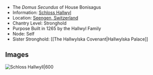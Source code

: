 - The _Domus Secundus_ of House Bonisagus
- Information: [Schloss Hallwyl](https://en.wikipedia.org/wiki/Hallwyl_Castle)
- Location: [Seengen, Switzerland](https://maps.app.goo.gl/w7trHYMJHEXUQnN67)
- Chantry Level: Stronghold
- Purpose Built in 1265 by the Hallwyl Family
- Node: Self
- Sister Stronghold: [[The Hallwylska Covenant|Hallwylska Palace]]

## Images

![Schloss Hallwyll|600](https://lh3.googleusercontent.com/p/AF1QipNLJmjM3p7AZY4ZLgBg2Ax9qXGr9w9S3XU4z_x6=s1360-w1360-h1020-rw)